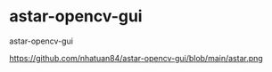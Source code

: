 # astar-opencv-gui
astar-opencv-gui


https://github.com/nhatuan84/astar-opencv-gui/blob/main/astar.png
